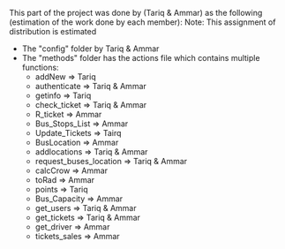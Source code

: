 This part of the project was done by (Tariq & Ammar) as the following (estimation of the work done by each member):
Note: This assignment of distribution is estimated
- The "config" folder by Tariq & Ammar
- The "methods" folder has the actions file which contains multiple functions:
	- addNew => Tariq
	- authenticate => Tariq & Ammar
	- getinfo => Tariq
	- check_ticket => Tariq & Ammar
	- R_ticket => Ammar
	- Bus_Stops_List => Ammar
	- Update_Tickets => Tairq
	- BusLocation => Ammar
	- addlocations => Tariq & Ammar
	- request_buses_location => Tariq & Ammar
	- calcCrow => Ammar
	- toRad => Ammar
	- points => Tariq
	- Bus_Capacity => Ammar
	- get_users => Tariq & Ammar
	- get_tickets => Tariq & Ammar
	- get_driver => Ammar
	- tickets_sales => Ammar


